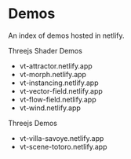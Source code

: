 # Demos

An index of demos hosted in netlify.

Threejs Shader Demos
- vt-attractor.netlify.app
- vt-morph.netlify.app
- vt-instancing.netlify.app
- vt-vector-field.netlify.app
- vt-flow-field.netlify.app
- vt-wind.netlify.app

Threejs Demos
- vt-villa-savoye.netlify.app
- vt-scene-totoro.netlify.app

